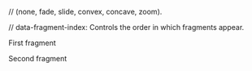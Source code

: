 <section data-background-iframe="https://codesandbox.io/p/sandbox/page-switch-with-detail-page-rr6tzj" data-background-interactive>

//  (none, fade, slide, convex, concave, zoom).
<section data-transition="zoom">

<section data-background-color="#ff0000">
<section data-background-image="path/to/image.jpg">
<section data-background-image="path/to/image.jpg" data-background-size="cover">
<section data-background-image="path/to/image.jpg" data-background-size="cover">
<section data-background-image="path/to/image.jpg" data-background-position="center">
<section data-background-image="path/to/image.jpg" data-background-repeat="no-repeat">
<section data-background-video="path/to/video.mp4" data-background-video-loop data-background-video-muted>

// data-fragment-index: Controls the order in which fragments appear.
<section>
  <p class="fragment" data-fragment-index="1">First fragment</p>
  <p class="fragment" data-fragment-index="2">Second fragment</p>
</section>